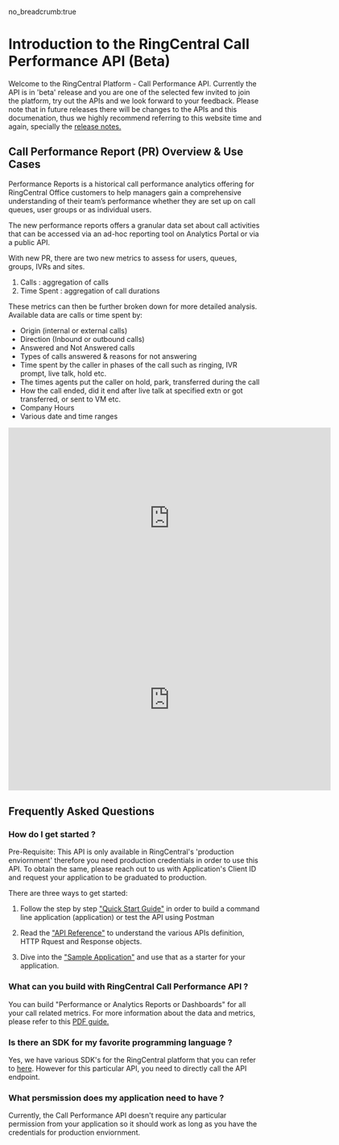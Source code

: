 no_breadcrumb:true

# Introduction to the RingCentral Call Performance API (Beta)

Welcome to the RingCentral Platform - Call Performance API. Currently the API is in 'beta' release and you are one of the selected few invited to join the platform, try out the APIs and we look forward to your feedback. Please note that in future releases there will be changes to the APIs and this documenation, thus we highly recommend referring to this website time and again, specially the [release notes.](announcements/)

## Call Performance Report (PR) Overview & Use Cases

Performance Reports is a historical call performance analytics offering for RingCentral Office customers to help managers gain a comprehensive understanding of their team’s performance whether they are set up on call queues, user groups or as individual users.

The new performance reports offers a granular data set about call activities that can be accessed via an ad-hoc reporting tool on Analytics Portal or via a public API.

With new PR, there are two new metrics to assess for users, queues, groups, IVRs and sites.

1. Calls : aggregation of calls
2. Time Spent : aggregation of call durations

These metrics can then be further broken down for more detailed analysis. Available data are calls or time spent by:

- Origin (internal or external calls)
- Direction (Inbound or outbound calls)
- Answered and Not Answered calls 
- Types of calls answered & reasons for not answering 
- Time  spent by the caller in  phases of the call such as ringing, IVR prompt, live talk, hold etc.
- The times agents put the caller on hold, park, transferred during the call
- How the call ended, did it end after live talk at specified extn or got transferred, or sent to VM etc.
- Company Hours
- Various date and time ranges

<iframe src="https://player.vimeo.com/video/563903824?color=ff8800&title=0&byline=0&portrait=0" width="640" height="360" frameborder="0" allow="autoplay; fullscreen; picture-in-picture" allowfullscreen></iframe>

<iframe src="https://player.vimeo.com/video/564291528?badge=0&amp;autopause=0&amp;player_id=0&amp;app_id=58479" width="640" height="360" frameborder="0" allow="autoplay; fullscreen; picture-in-picture" allowfullscreen><title="Intro_Video"></iframe>

## Frequently Asked Questions

### How do I get started ?

Pre-Requisite: This API is only available in RingCentral's 'production enviornment' therefore you need production credentials in order to use this API. To obtain the same, please reach out to us with Application's Client ID and request your application to be graduated to production.

There are three ways to get started:

1. Follow the step by step ["Quick Start Guide"](quick-start/) in order to build a command line application (application) or test the API using Postman

2. Read the ["API Reference"](swagger-api-ref.html) to understand the various APIs definition, HTTP Rquest and Response objects.

3. Dive into the ["Sample Application"](sample-app/) and use that as a starter for your application.

### What can you build with RingCentral Call Performance API ?

You can build "Performance or Analytics Reports or Dashboards" for all your call related metrics. For more information about the data and metrics, please refer to this [PDF guide.](https://drive.google.com/file/d/1cv07YoBcQm9eboRsihxzpxn0eGPuQ4nW/view)

### Is there an SDK for my favorite programming language ?

Yes, we have various SDK's for the RingCentral platform that you can refer to [here](https://developers.ringcentral.com/guide/sdks). However for this particular API, you need to directly call the API endpoint. 

### What persmission does my application need to have ?

Currently, the Call Performance API doesn't require any particular permission from your application so it should work as long as you have the  credentials for production enviornment.